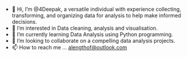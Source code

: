 - 👋 Hi, I’m @4Deepak, a versatile individual with experience collecting, transforming, and organizing data for analysis to help make informed decisions.
- 👀 I’m interested in Data cleaning, analysis and visualisation.
- 🌱 I’m currently learning Data Analysis using Python programming.
- 💞️ I’m looking to collaborate on a compelling data analysis projects.
- 📫 How to reach me ... alengthof@outlook.com


<!---
4Deepak/4Deepak is a ✨ special ✨ repository because its `README.md` (this file) appears on your GitHub profile.
You can click the Preview link to take a look at your changes.
--->
